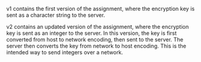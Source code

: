 v1 contains the first version of the assignment, where the encryption key is sent as a character string to the server.

v2 contains an updated version of the assignment, where the encryption key is sent as an integer to the server. In this version, the key is first converted from host to network encoding, then sent to the server. The server then converts the key from network to host encoding. This is the intended way to send integers over a network.